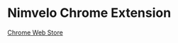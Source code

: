 # Nimvelo Chrome Extension

[Chrome Web Store](https://chrome.google.com/webstore/detail/nimvelo-for-chrome/kpiopepamhnnileoefikeakookcblmpc?hl=en)

